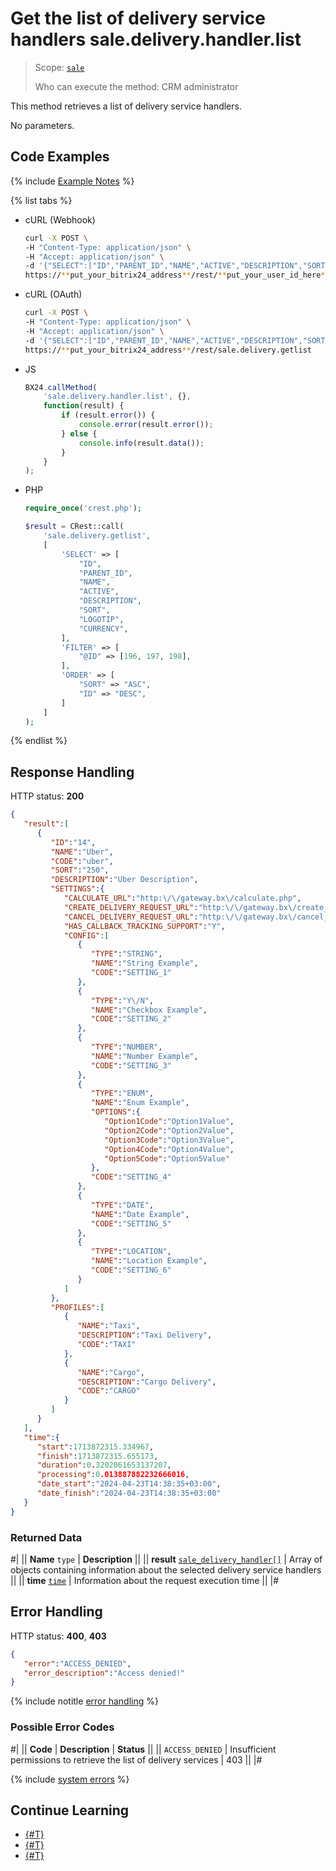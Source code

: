 # Get the list of delivery service handlers sale.delivery.handler.list

> Scope: [`sale`](../../../scopes/permissions.md)
>
> Who can execute the method: CRM administrator

This method retrieves a list of delivery service handlers.

No parameters.

## Code Examples

{% include [Example Notes](../../../../_includes/examples.md) %}

{% list tabs %}

- cURL (Webhook)

    ```bash
    curl -X POST \
    -H "Content-Type: application/json" \
    -H "Accept: application/json" \
    -d '{"SELECT":["ID","PARENT_ID","NAME","ACTIVE","DESCRIPTION","SORT","LOGOTIP","CURRENCY"],"FILTER":{"@ID":[196,197,198]},"ORDER":{"SORT":"ASC","ID":"DESC"}}' \
    https://**put_your_bitrix24_address**/rest/**put_your_user_id_here**/**put_your_webhook_here**/sale.delivery.getlist
    ```

- cURL (OAuth)

    ```bash
    curl -X POST \
    -H "Content-Type: application/json" \
    -H "Accept: application/json" \
    -d '{"SELECT":["ID","PARENT_ID","NAME","ACTIVE","DESCRIPTION","SORT","LOGOTIP","CURRENCY"],"FILTER":{"@ID":[196,197,198]},"ORDER":{"SORT":"ASC","ID":"DESC"},"auth":"**put_access_token_here**"}' \
    https://**put_your_bitrix24_address**/rest/sale.delivery.getlist
    ```

- JS

    ```js
    BX24.callMethod(
        'sale.delivery.handler.list', {},
        function(result) {
            if (result.error()) {
                console.error(result.error());
            } else {
                console.info(result.data());
            }
        }
    );
    ```

- PHP

    ```php
    require_once('crest.php');

    $result = CRest::call(
        'sale.delivery.getlist',
        [
            'SELECT' => [
                "ID",
                "PARENT_ID",
                "NAME",
                "ACTIVE",
                "DESCRIPTION",
                "SORT",
                "LOGOTIP",
                "CURRENCY",
            ],
            'FILTER' => [
                "@ID" => [196, 197, 198],
            ],
            'ORDER' => [
                "SORT" => "ASC",
                "ID" => "DESC",
            ]
        ]
    );
    ```

{% endlist %}

## Response Handling

HTTP status: **200**

```json
{
   "result":[
      {
         "ID":"14",
         "NAME":"Uber",
         "CODE":"uber",
         "SORT":"250",
         "DESCRIPTION":"Uber Description",
         "SETTINGS":{
            "CALCULATE_URL":"http:\/\/gateway.bx\/calculate.php",
            "CREATE_DELIVERY_REQUEST_URL":"http:\/\/gateway.bx\/create_delivery_request.php",
            "CANCEL_DELIVERY_REQUEST_URL":"http:\/\/gateway.bx\/cancel_delivery_request.php",
            "HAS_CALLBACK_TRACKING_SUPPORT":"Y",
            "CONFIG":[
               {
                  "TYPE":"STRING",
                  "NAME":"String Example",
                  "CODE":"SETTING_1"
               },
               {
                  "TYPE":"Y\/N",
                  "NAME":"Checkbox Example",
                  "CODE":"SETTING_2"
               },
               {
                  "TYPE":"NUMBER",
                  "NAME":"Number Example",
                  "CODE":"SETTING_3"
               },
               {
                  "TYPE":"ENUM",
                  "NAME":"Enum Example",
                  "OPTIONS":{
                     "Option1Code":"Option1Value",
                     "Option2Code":"Option2Value",
                     "Option3Code":"Option3Value",
                     "Option4Code":"Option4Value",
                     "Option5Code":"Option5Value"
                  },
                  "CODE":"SETTING_4"
               },
               {
                  "TYPE":"DATE",
                  "NAME":"Date Example",
                  "CODE":"SETTING_5"
               },
               {
                  "TYPE":"LOCATION",
                  "NAME":"Location Example",
                  "CODE":"SETTING_6"
               }
            ]
         },
         "PROFILES":[
            {
               "NAME":"Taxi",
               "DESCRIPTION":"Taxi Delivery",
               "CODE":"TAXI"
            },
            {
               "NAME":"Cargo",
               "DESCRIPTION":"Cargo Delivery",
               "CODE":"CARGO"
            }
         ]
      }
   ],
   "time":{
      "start":1713872315.334967,
      "finish":1713872315.655173,
      "duration":0.3202061653137207,
      "processing":0.013887882232666016,
      "date_start":"2024-04-23T14:38:35+03:00",
      "date_finish":"2024-04-23T14:38:35+03:00"
   }
}
```

### Returned Data

#|
|| **Name**
`type` | **Description** ||
|| **result**
[`sale_delivery_handler[]`](../../data-types.md) | Array of objects containing information about the selected delivery service handlers  ||
|| **time**
[`time`](../../../data-types.md) | Information about the request execution time ||
|#

## Error Handling

HTTP status: **400**, **403**

```json
{
   "error":"ACCESS_DENIED",
   "error_description":"Access denied!"
}
```

{% include notitle [error handling](../../../../_includes/error-info.md) %}

### Possible Error Codes

#|
|| **Code** | **Description** | **Status** ||
|| `ACCESS_DENIED` | Insufficient permissions to retrieve the list of delivery services | 403 ||
|#

{% include [system errors](../../../../_includes/system-errors.md) %}

## Continue Learning

- [{#T}](./sale-delivery-handler-add.md)
- [{#T}](./sale-delivery-handler-delete.md)
- [{#T}](./sale-delivery-handler-update.md)